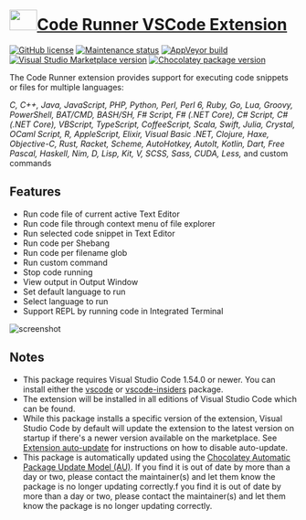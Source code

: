 # [<img src="https://cdn.jsdelivr.net/gh/dgalbraith/chocolatey-packages@4fa478d748b9e792ac48216d123cd3f90b3e543b/icons/vscode-code-runner.png" width="48" height="36" />Code Runner VSCode Extension](https://chocolatey.org/packages/vscode-code-runner)

[![GitHub license](https://img.shields.io/github/license/formulahendry/vscode-code-runner)](https://github.com/formulahendry/vscode-code-runner/blob/master/LICENSE)
[![Maintenance status](https://img.shields.io/badge/maintained%3F-yes-green.svg)](https://github.com/dgalbraith/chocolatey-packages/graphs/commit-activity)
[![AppVeyor build](https://img.shields.io/appveyor/ci/dgalbraith/chocolatey-packages)](https://ci.appveyor.com/project/dgalbraith/chocolatey-packages)
[![Visual Studio Marketplace version](https://img.shields.io/visual-studio-marketplace/v/formulahendry.code-runner?label=Marketplace)](https://marketplace.visualstudio.com/items?itemName=formulahendry.code-runner)
[![Chocolatey package version](https://img.shields.io/chocolatey/v/vscode-code-runner?label=Chocolatey)](https://chocolatey.org/packages/vscode-code-runner)

The Code Runner extension provides support for executing code snippets or files for multiple languages:

*C, C++, Java, JavaScript, PHP, Python, Perl, Perl 6, Ruby, Go, Lua, Groovy, PowerShell, BAT/CMD, BASH/SH, F# Script, F# (.NET Core), C# Script, C# (.NET Core), VBScript, TypeScript, CoffeeScript, Scala, Swift, Julia, Crystal, OCaml Script, R, AppleScript, Elixir, Visual Basic .NET, Clojure, Haxe, Objective-C, Rust, Racket, Scheme, AutoHotkey, AutoIt, Kotlin, Dart, Free Pascal, Haskell, Nim, D, Lisp, Kit, V, SCSS, Sass, CUDA, Less,* and custom commands

## Features

* Run code file of current active Text Editor
* Run code file through context menu of file explorer
* Run selected code snippet in Text Editor
* Run code per Shebang
* Run code per filename glob
* Run custom command
* Stop code running
* View output in Output Window
* Set default language to run
* Select language to run
* Support REPL by running code in Integrated Terminal

![screenshot](https://cdn.jsdelivr.net/gh/dgalbraith/chocolatey-packages@4fa478d748b9e792ac48216d123cd3f90b3e543b/automatic/vscode-code-runner/screenshot.gif)

## Notes

* This package requires Visual Studio Code 1.54.0 or newer.
  You can install either the [vscode](https://chocolatey.org/packages/vscode) or [vscode-insiders](https://chocolatey.org/packages/vscode-insiders) package.
* The extension will be installed in all editions of Visual Studio Code which can be found.
* While this package installs a specific version of the extension, Visual Studio Code by default will update the extension to the latest version on startup if there's a newer version available on the marketplace.
  See [Extension auto-update](https://code.visualstudio.com/docs/editor/extension-gallery#_extension-autoupdate) for instructions on how to disable auto-update.
* This package is automatically updated using the [Chocolatey Automatic Package Update Model (AU)](https://github.com/majkinetor/au/blob/master/README.md).
  If you find it is out of date by more than a day or two, please contact the maintainer(s) and let them know the package is no longer updating correctly.f you find it is out of date by more than a day or two, please contact the maintainer(s) and let them know the package is no longer updating correctly.
